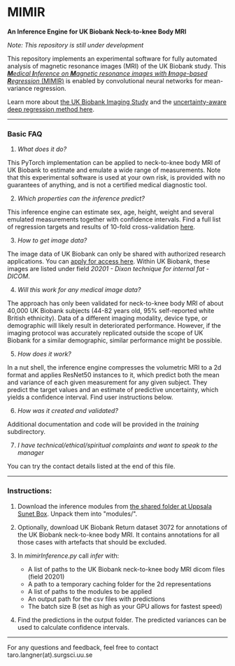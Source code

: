# MIMIR
**An Inference Engine for UK Biobank Neck-to-knee Body MRI**

*Note: This repository is still under development*

This repository implements an experimental software for fully automated analysis of magnetic resonance images (MRI) of the UK Biobank study. This [***M**edical **I**nference on **M**agnetic resonance images with **I**mage-based **R**egression* (MIMIR)](https://arxiv.org/abs/2106.11731) is enabled by convolutional neural networks for mean-variance regression.

Learn more about [the UK Biobank Imaging Study](https://www.nature.com/articles/s41467-020-15948-9) and the [uncertainty-aware deep regression method here](https://arxiv.org/abs/2101.06963).


---
### Basic FAQ

1) *What does it do?*

This PyTorch implementation can be applied to neck-to-knee body MRI of UK Biobank to estimate and emulate a wide range of measurements. Note that this experimental software is used at your own risk, is provided with no guarantees of anything, and is not a certified medical diagnostic tool.

2) *Which properties can the inference predict?*

This inference engine can estimate sex, age, height, weight and several emulated measurements together with confidence intervals. Find a full list of regression targets and results of 10-fold cross-validation [here](https://github.com/tarolangner/ukb_mimir/blob/main/documentation/validation/mimir_validation.pdf).

3) *How to get image data?*

The image data of UK Biobank can only be shared with authorized research applications. You can [apply for access here](https://www.ukbiobank.ac.uk/enable-your-research/apply-for-access). Within UK Biobank, these images are listed under field *20201 - Dixon technique for internal fat - DICOM*.

4) *Will this work for any medical image data?*

The approach has only been validated for neck-to-knee body MRI of about 40,000 UK Biobank subjects (44-82 years old, 95% self-reported white British ethnicity). Data of a different imaging modality, device type, or demographic will likely result in deteriorated performance. However, if the imaging protocol was accurately replicated outside the scope of UK Biobank for a similar demographic, similar performance might be possible.

5) *How does it work?*

In a nut shell, the inference engine compresses the volumetric MRI to a 2d format and applies ResNet50 instances to it, which predict both the mean and variance of each given measurement for any given subject. They predict the target values and an estimate of predictive uncertainty, which yields a confidence interval. Find user instructions below.

6) *How was it created and validated?*

Additional documentation and code will be provided in the *training* subdirectory.


7) *I have technical/ethical/spiritual complaints and want to speak to the manager*

You can try the contact details listed at the end of this file.

---

### Instructions:

1) Download the inference modules from [the shared folder at Uppsala Sunet Box](https://uppsala.box.com/s/k04jl8npr3792urscue2u4ov47jmeahb).
Unpack them into "modules/".

2) Optionally, download UK Biobank Return dataset 3072 for annotations of the UK Biobank neck-to-knee body MRI. It contains annotations for all those cases with artefacts that should be excluded.

3) In *mimirInference.py* call *infer* with:
    * A list of paths to the UK Biobank neck-to-knee body MRI dicom files (field 20201)
    * A path to a temporary caching folder for the 2d representations
    * A list of paths to the modules to be applied 
    * An output path for the csv files with predictions
    * The batch size B (set as high as your GPU allows for fastest speed)

4) Find the predictions in the output folder. The predicted variances can be used to calculate confidence intervals.

---

For any questions and feedback, feel free to contact taro.langner(at).surgsci.uu.se
